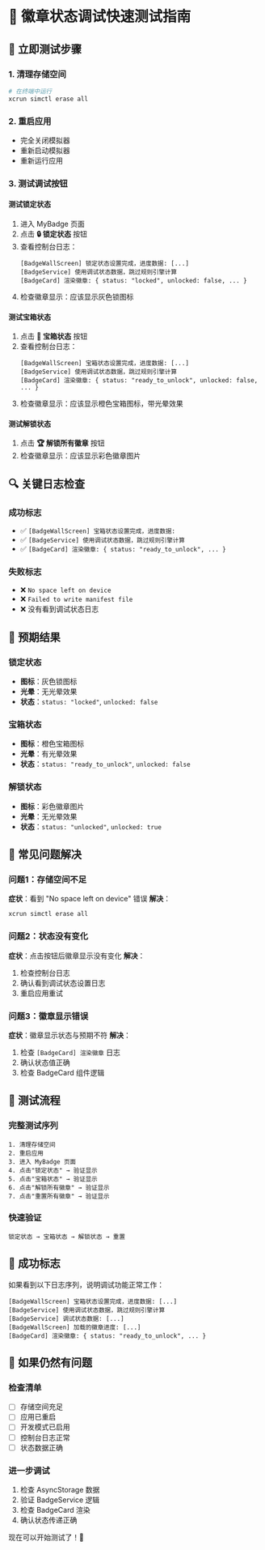 # 🧪 徽章状态调试快速测试指南

## 🚀 立即测试步骤

### 1. 清理存储空间
```bash
# 在终端中运行
xcrun simctl erase all
```

### 2. 重启应用
- 完全关闭模拟器
- 重新启动模拟器
- 重新运行应用

### 3. 测试调试按钮

#### 测试锁定状态
1. 进入 MyBadge 页面
2. 点击 **🔒 锁定状态** 按钮
3. 查看控制台日志：
   ```
   [BadgeWallScreen] 锁定状态设置完成，进度数据: [...]
   [BadgeService] 使用调试状态数据，跳过规则引擎计算
   [BadgeCard] 渲染徽章: { status: "locked", unlocked: false, ... }
   ```
4. 检查徽章显示：应该显示灰色锁图标

#### 测试宝箱状态
1. 点击 **🎁 宝箱状态** 按钮
2. 查看控制台日志：
   ```
   [BadgeWallScreen] 宝箱状态设置完成，进度数据: [...]
   [BadgeService] 使用调试状态数据，跳过规则引擎计算
   [BadgeCard] 渲染徽章: { status: "ready_to_unlock", unlocked: false, ... }
   ```
3. 检查徽章显示：应该显示橙色宝箱图标，带光晕效果

#### 测试解锁状态
1. 点击 **🏆 解锁所有徽章** 按钮
2. 检查徽章显示：应该显示彩色徽章图片

## 🔍 关键日志检查

### 成功标志
- ✅ `[BadgeWallScreen] 宝箱状态设置完成，进度数据:`
- ✅ `[BadgeService] 使用调试状态数据，跳过规则引擎计算`
- ✅ `[BadgeCard] 渲染徽章: { status: "ready_to_unlock", ... }`

### 失败标志
- ❌ `No space left on device`
- ❌ `Failed to write manifest file`
- ❌ 没有看到调试状态日志

## 🎯 预期结果

### 锁定状态
- **图标**：灰色锁图标
- **光晕**：无光晕效果
- **状态**：`status: "locked"`, `unlocked: false`

### 宝箱状态
- **图标**：橙色宝箱图标
- **光晕**：有光晕效果
- **状态**：`status: "ready_to_unlock"`, `unlocked: false`

### 解锁状态
- **图标**：彩色徽章图片
- **光晕**：无光晕效果
- **状态**：`status: "unlocked"`, `unlocked: true`

## 🚨 常见问题解决

### 问题1：存储空间不足
**症状**：看到 "No space left on device" 错误
**解决**：
```bash
xcrun simctl erase all
```

### 问题2：状态没有变化
**症状**：点击按钮后徽章显示没有变化
**解决**：
1. 检查控制台日志
2. 确认看到调试状态设置日志
3. 重启应用重试

### 问题3：徽章显示错误
**症状**：徽章显示状态与预期不符
**解决**：
1. 检查 `[BadgeCard] 渲染徽章` 日志
2. 确认状态值正确
3. 检查 BadgeCard 组件逻辑

## 📱 测试流程

### 完整测试序列
```
1. 清理存储空间
2. 重启应用
3. 进入 MyBadge 页面
4. 点击"锁定状态" → 验证显示
5. 点击"宝箱状态" → 验证显示
6. 点击"解锁所有徽章" → 验证显示
7. 点击"重置所有徽章" → 验证显示
```

### 快速验证
```
锁定状态 → 宝箱状态 → 解锁状态 → 重置
```

## 🎉 成功标志

如果看到以下日志序列，说明调试功能正常工作：

```
[BadgeWallScreen] 宝箱状态设置完成，进度数据: [...]
[BadgeService] 使用调试状态数据，跳过规则引擎计算
[BadgeService] 调试状态数据: [...]
[BadgeWallScreen] 加载的徽章进度: [...]
[BadgeCard] 渲染徽章: { status: "ready_to_unlock", ... }
```

## 🔧 如果仍然有问题

### 检查清单
- [ ] 存储空间充足
- [ ] 应用已重启
- [ ] 开发模式已启用
- [ ] 控制台日志正常
- [ ] 状态数据正确

### 进一步调试
1. 检查 AsyncStorage 数据
2. 验证 BadgeService 逻辑
3. 检查 BadgeCard 渲染
4. 确认状态传递正确

现在可以开始测试了！🚀
